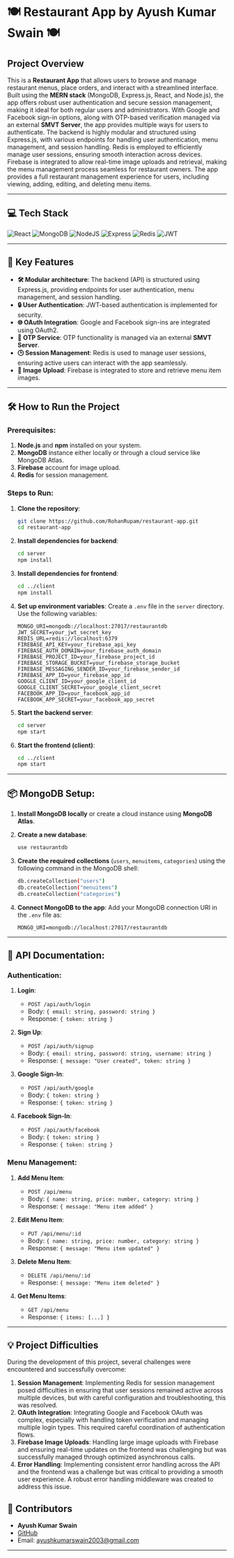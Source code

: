 # 🍽️ Restaurant App by Ayush Kumar Swain 🍽️

## Project Overview

This is a **Restaurant App** that allows users to browse and manage restaurant menus, place orders, and interact with a streamlined interface. Built using the **MERN stack** (MongoDB, Express.js, React, and Node.js), the app offers robust user authentication and secure session management, making it ideal for both regular users and administrators. With Google and Facebook sign-in options, along with OTP-based verification managed via an external **SMVT Server**, the app provides multiple ways for users to authenticate. The backend is highly modular and structured using Express.js, with various endpoints for handling user authentication, menu management, and session handling. Redis is employed to efficiently manage user sessions, ensuring smooth interaction across devices. Firebase is integrated to allow real-time image uploads and retrieval, making the menu management process seamless for restaurant owners. The app provides a full restaurant management experience for users, including viewing, adding, editing, and deleting menu items.

---

## 💻 Tech Stack

![React](https://img.shields.io/badge/react-%2320232a.svg?style=for-the-badge&logo=react&logoColor=%2361DAFB)
![MongoDB](https://img.shields.io/badge/MongoDB-%234ea94b.svg?style=for-the-badge&logo=mongodb&logoColor=white)
![NodeJS](https://img.shields.io/badge/node.js-6DA55F?style=for-the-badge&logo=node.js&logoColor=white)
![Express](https://img.shields.io/badge/express.js-%23404d59.svg?style=for-the-badge&logo=express&logoColor=%2361DAFB)
![Redis](https://img.shields.io/badge/redis-%23DD0031.svg?style=for-the-badge&logo=redis&logoColor=white)
![JWT](https://img.shields.io/badge/JWT-black?style=for-the-badge&logo=JSON%20web%20tokens)

---

## 🚀 Key Features

- **🛠️ Modular architecture**: The backend (API) is structured using Express.js, providing endpoints for user authentication, menu management, and session handling.
- **🔒 User Authentication**: JWT-based authentication is implemented for security.
- **🌐 OAuth Integration**: Google and Facebook sign-ins are integrated using OAuth2.
- **📲 OTP Service**: OTP functionality is managed via an external **SMVT Server**.
- **🕒 Session Management**: Redis is used to manage user sessions, ensuring active users can interact with the app seamlessly.
- **📸 Image Upload**: Firebase is integrated to store and retrieve menu item images.

---

## 🛠️ How to Run the Project

### Prerequisites:
1. **Node.js** and **npm** installed on your system.
2. **MongoDB** instance either locally or through a cloud service like MongoDB Atlas.
3. **Firebase** account for image upload.
4. **Redis** for session management.

### Steps to Run:

1. **Clone the repository**:
   ```bash
   git clone https://github.com/RohanRupam/restaurant-app.git
   cd restaurant-app
   ```

2. **Install dependencies for backend**:
   ```bash
   cd server
   npm install
   ```

3. **Install dependencies for frontend**:
   ```bash
   cd ../client
   npm install
   ```

4. **Set up environment variables**: Create a `.env` file in the `server` directory. Use the following variables:
   ```env
   MONGO_URI=mongodb://localhost:27017/restaurantdb
   JWT_SECRET=your_jwt_secret_key
   REDIS_URL=redis://localhost:6379
   FIREBASE_API_KEY=your_firebase_api_key
   FIREBASE_AUTH_DOMAIN=your_firebase_auth_domain
   FIREBASE_PROJECT_ID=your_firebase_project_id
   FIREBASE_STORAGE_BUCKET=your_firebase_storage_bucket
   FIREBASE_MESSAGING_SENDER_ID=your_firebase_sender_id
   FIREBASE_APP_ID=your_firebase_app_id
   GOOGLE_CLIENT_ID=your_google_client_id
   GOOGLE_CLIENT_SECRET=your_google_client_secret
   FACEBOOK_APP_ID=your_facebook_app_id
   FACEBOOK_APP_SECRET=your_facebook_app_secret
   ```

5. **Start the backend server**:
   ```bash
   cd server
   npm start
   ```

6. **Start the frontend (client)**:
   ```bash
   cd ../client
   npm start
   ```

---

## 📦 MongoDB Setup:

1. **Install MongoDB locally** or create a cloud instance using **MongoDB Atlas**.
2. **Create a new database**:
   ```bash
   use restaurantdb
   ```
3. **Create the required collections** (`users`, `menuitems`, `categories`) using the following command in the MongoDB shell:
   ```bash
   db.createCollection("users")
   db.createCollection("menuitems")
   db.createCollection("categories")
   ```

4. **Connect MongoDB to the app**: Add your MongoDB connection URI in the `.env` file as:
   ```env
   MONGO_URI=mongodb://localhost:27017/restaurantdb
   ```

---

## 📑 API Documentation:

### Authentication:

1. **Login**:
   - `POST /api/auth/login`
   - Body: `{ email: string, password: string }`
   - Response: `{ token: string }`

2. **Sign Up**:
   - `POST /api/auth/signup`
   - Body: `{ email: string, password: string, username: string }`
   - Response: `{ message: "User created", token: string }`

3. **Google Sign-In**:
   - `POST /api/auth/google`
   - Body: `{ token: string }`
   - Response: `{ token: string }`

4. **Facebook Sign-In**:
   - `POST /api/auth/facebook`
   - Body: `{ token: string }`
   - Response: `{ token: string }`

### Menu Management:

1. **Add Menu Item**:
   - `POST /api/menu`
   - Body: `{ name: string, price: number, category: string }`
   - Response: `{ message: "Menu item added" }`

2. **Edit Menu Item**:
   - `PUT /api/menu/:id`
   - Body: `{ name: string, price: number, category: string }`
   - Response: `{ message: "Menu item updated" }`

3. **Delete Menu Item**:
   - `DELETE /api/menu/:id`
   - Response: `{ message: "Menu item deleted" }`

4. **Get Menu Items**:
   - `GET /api/menu`
   - Response: `{ items: [...] }`

---

## 💡 Project Difficulties

During the development of this project, several challenges were encountered and successfully overcome:

1. **Session Management**: Implementing Redis for session management posed difficulties in ensuring that user sessions remained active across multiple devices, but with careful configuration and troubleshooting, this was resolved.
2. **OAuth Integration**: Integrating Google and Facebook OAuth was complex, especially with handling token verification and managing multiple login types. This required careful coordination of authentication flows.
3. **Firebase Image Uploads**: Handling large image uploads with Firebase and ensuring real-time updates on the frontend was challenging but was successfully managed through optimized asynchronous calls.
4. **Error Handling**: Implementing consistent error handling across the API and the frontend was a challenge but was critical to providing a smooth user experience. A robust error handling middleware was created to address this issue.



## 👥 Contributors

- **Ayush Kumar Swain**  
- [GitHub](https://github.com/AyushMAAP)  
- Email: ayushkumarswain2003@gmail.com

---
